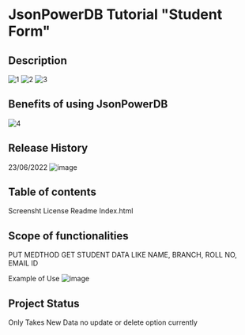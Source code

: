
# JsonPowerDB Tutorial "Student Form"


 
 ## Description
 ![1](https://user-images.githubusercontent.com/68528688/162586671-ecd98a72-e9dc-4b58-8c78-f6d0db3d2d7f.png)
![2](https://user-images.githubusercontent.com/68528688/162586674-81bf6b9f-1a47-4e2a-8667-50dcc32e44b9.png)
![3](https://user-images.githubusercontent.com/68528688/162586675-b15a66dd-53a2-41dc-b61d-85d45c48956d.png)
## Benefits of using JsonPowerDB
![4](https://user-images.githubusercontent.com/68528688/162586676-763a9c41-ffb1-4bb8-8603-c81719e642ae.png)

## Release History 
23/06/2022
![image](https://user-images.githubusercontent.com/68528688/175254291-11aec92d-4a2a-446f-9afb-6af505fdbd6f.png)

## Table of contents
Screensht
License
Readme
Index.html

## Scope of functionalities
PUT MEDTHOD GET STUDENT DATA LIKE
            NAME, BRANCH, ROLL NO, EMAIL ID

Example of Use
![image](https://user-images.githubusercontent.com/68528688/175254107-23c0b10e-b27f-4251-a639-6f6f6c9f076b.png)

## Project Status
   Only Takes New Data no update or delete option currently
   
         
            
            

    
